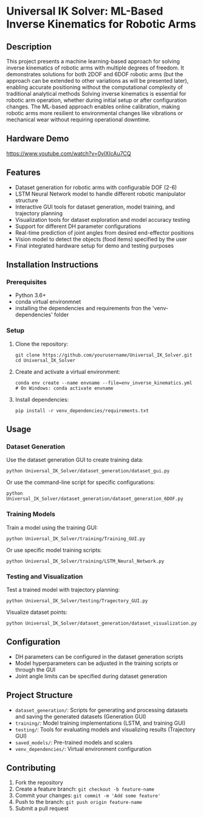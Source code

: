 # Universal IK Solver: ML-Based Inverse Kinematics for Robotic Arms

## Description
This project presents a machine learning-based approach for solving inverse kinematics of robotic arms with multiple degrees of freedom. It demonstrates solutions for both 2DOF and 6DOF robotic arms (but the approach can be extended to other variations as will be presented later), enabling accurate positioning without the computational complexity of traditional analytical methods
Solving inverse kinematics is essential for robotic arm operation, whether during initial setup or after configuration changes. The ML-based approach enables online calibration, making robotic arms more resilient to environmental changes like vibrations or mechanical wear without requiring operational downtime.

## Hardware Demo
https://www.youtube.com/watch?v=0vlXIcAu7CQ

## Features
- Dataset generation for robotic arms with configurable DOF (2-6)
- LSTM Neural Network model to handle different robotic manipulator structure
- Interactive GUI tools for dataset generation, model training, and trajectory planning
- Visualization tools for dataset exploration and model accuracy testing
- Support for different DH parameter configurations
- Real-time prediction of joint angles from desired end-effector positions
- Vision model to detect the objects (food items) specified by the user
- Final integrated hardware setup for demo and testing purposes

## Installation Instructions

### Prerequisites
- Python 3.6+
- conda virtual environmnet
- installing the dependencies and requirements fron the 'venv-dependencies' folder

### Setup
1. Clone the repository:
   ```
   git clone https://github.com/yourusername/Universal_IK_Solver.git
   cd Universal_IK_Solver
   ```

2. Create and activate a virtual environment:
   ```
   conda env create --name envname --file=env_inverse_kinematics.yml
   # On Windows: conda activate envname
   ```

3. Install dependencies:
   ```
   pip install -r venv_dependencies/requirements.txt
   ```

## Usage

### Dataset Generation
Use the dataset generation GUI to create training data:

```
python Universal_IK_Solver/dataset_generation/dataset_gui.py
```

Or use the command-line script for specific configurations:

```
python Universal_IK_Solver/dataset_generation/dataset_generation_6DOF.py
```

### Training Models
Train a model using the training GUI:

```
python Universal_IK_Solver/training/Training_GUI.py
```

Or use specific model training scripts:

```
python Universal_IK_Solver/training/LSTM_Neural_Network.py
```

### Testing and Visualization
Test a trained model with trajectory planning:

```
python Universal_IK_Solver/testing/Tragectory_GUI.py
```

Visualize dataset points:

```
python Universal_IK_Solver/dataset_generation/dataset_visualization.py
```

## Configuration
- DH parameters can be configured in the dataset generation scripts
- Model hyperparameters can be adjusted in the training scripts or through the GUI
- Joint angle limits can be specified during dataset generation

## Project Structure
- `dataset_generation/`: Scripts for generating and processing datasets and saving the generated datasets (Generation GUI)
- `training/`: Model training implementations (LSTM, and training GUI)
- `testing/`: Tools for evaluating models and visualizing results (Trajectory GUI)
- `saved_models/`: Pre-trained models and scalers
- `venv_dependencies/`: Virtual environment configuration

## Contributing
1. Fork the repository
2. Create a feature branch: `git checkout -b feature-name`
3. Commit your changes: `git commit -m 'Add some feature'`
4. Push to the branch: `git push origin feature-name`
5. Submit a pull request



